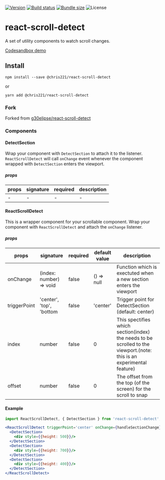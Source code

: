 [![Version](https://img.shields.io/npm/v/@chris221/react-scroll-detect)](https://www.npmjs.com/package/@chris221/react-scroll-detect)
[![Build status](https://ci.appveyor.com/api/projects/status/7nuk7aqsi6nq7c5l?svg=true)](https://ci.appveyor.com/project/Chris221/react-scroll-detect)
[![Bundle size](https://img.shields.io/bundlephobia/minzip/@chris221/react-scroll-detect)](https://bundlephobia.com/package/@chris221/react-scroll-detect)
![License](https://img.shields.io/npm/l/@chris221/react-scroll-detect)


# react-scroll-detect
A set of utility components to watch scroll changes.

[Codesandbox demo](https://codesandbox.io/s/inspiring-goldwasser-5k13y?fontsize=14&hidenavigation=1&theme=dark)

## Install

`npm install --save @chris221/react-scroll-detect`

or

`yarn add @chris221/react-scroll-detect`

### Fork

Forked from [g30elipse/react-scroll-detect](https://github.com/g30elipse/react-scroll-detect)

### Components


#### DetectSection
Wrap your component with `DetectSection` to attach it to the listener. `ReactScrollDetect` will call `onChange` 
event whenever the component wrapped with `DetectSection` enters the viewport.

##### props
| props    | signature               | required       | description |
|------    | --------------         | ----           | ----------- |
| - | - | - | - |


#### ReactScrollDetect
This is a wrapper component for your scrollable component. Wrap your component with `ReactScrollDetect` and attach the `onChange` listener.

##### props
| props    | signature               | required   | default value     | description |
|------    | --------------         | ----        | -----------       | -------- |
| onChange | (index: number) => void | false      | () => null        | Function which is exectuted when a new section enters the viewport |
| triggerPoint | 'center', 'top', 'bottom | false | 'center'        | Trigger point for DetectSection (default: center) |
| index    | number                  | false      | 0    | This spectifies which section(index) the needs to be scrolled to the viewport.(note: this is an experimental feature)  |
| offset    | number                  | false      |0     |The offset from the top (of the screen) for the scroll to snap |


#### Example
```typescript
import ReactScrollDetect, { DetectSection } from 'react-scroll-detect';
```

```jsx
<ReactScrollDetect triggerPoint='center' onChange={handleSectionChange}>
  <DetectSection>
    <div style={{height: 500}}/>
  </DetectSection>
  <DetectSection>
    <div style={{height: 700}}/>
  </DetectSection>
  <DetectSection>
    <div style={{height: 400}}/>
  </DetectSection>
</ReactScrollDetect>
```

